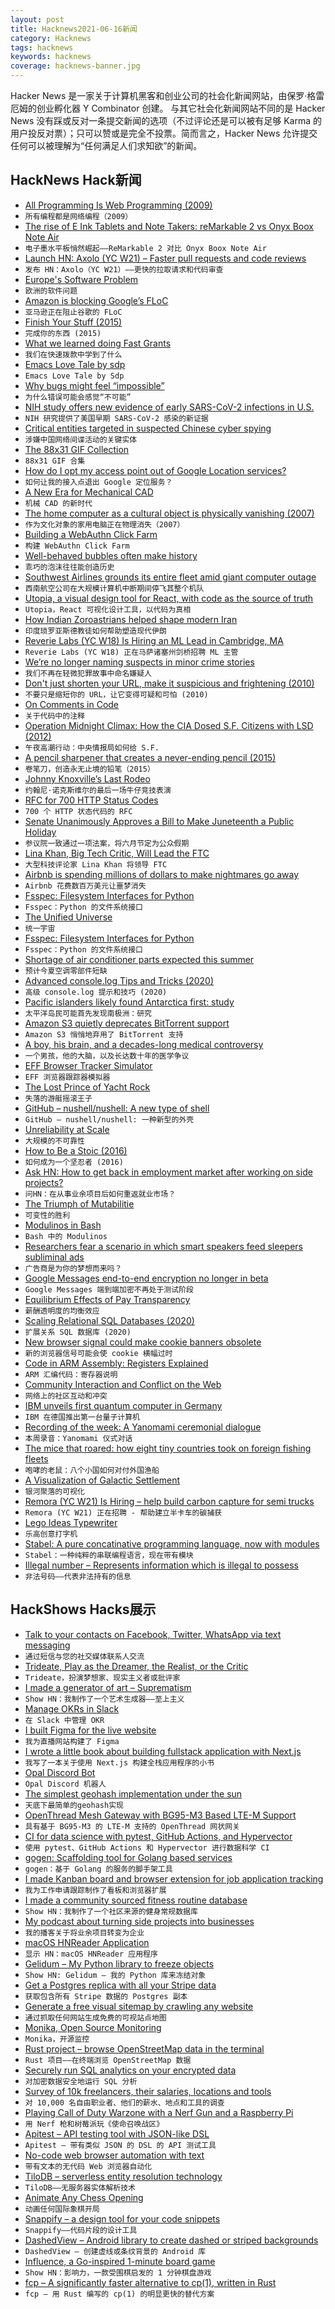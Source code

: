 ```yaml
---
layout: post
title: Hacknews2021-06-16新闻
category: Hacknews
tags: hacknews
keywords: hacknews
coverage: hacknews-banner.jpg
---
```


Hacker News 是一家关于计算机黑客和创业公司的社会化新闻网站，由保罗·格雷厄姆的创业孵化器 Y Combinator 创建。
与其它社会化新闻网站不同的是 Hacker News 没有踩或反对一条提交新闻的选项（不过评论还是可以被有足够 Karma 的用户投反对票）；只可以赞或是完全不投票。简而言之，Hacker News 允许提交任何可以被理解为“任何满足人们求知欲”的新闻。

## HackNews Hack新闻


- [All Programming Is Web Programming (2009)](https://blog.codinghorror.com/all-programming-is-web-programming/)
- `所有编程都是网络编程（2009）`
- [The rise of E Ink Tablets and Note Takers: reMarkable 2 vs Onyx Boox Note Air](https://www.hanselman.com/blog/the-quiet-rise-of-e-ink-tablets-and-infinite-paper-note-takers-remarkable-2-vs-onyx-boox-note-air)
- `电子墨水平板悄然崛起——ReMarkable 2 对比 Onyx Boox Note Air`
- [Launch HN: Axolo (YC W21) – Faster pull requests and code reviews](item?id=27515468)
- `发布 HN：Axolo（YC W21）——更快的拉取请求和代码审查`
- [Europe's Software Problem](https://berthub.eu/articles/posts/europes-software-problem/)
- `欧洲的软件问题`
- [Amazon is blocking Google’s FLoC](https://digiday.com/media/amazon-is-blocking-googles-floc-and-that-could-seriously-weaken-the-fledgling-tracking-system/)
- `亚马逊正在阻止谷歌的 FLoC`
- [Finish Your Stuff (2015)](https://250bpm.com/blog:50/)
- `完成你的东西 (2015)`
- [What we learned doing Fast Grants](https://future.com/what-we-learned-doing-fast-grants/)
- `我们在快速拨款中学到了什么`
- [Emacs Love Tale by sdp](https://emacs.love/tales/emacs-love-tale-by-sdp.html)
- `Emacs Love Tale by Sdp`
- [Why bugs might feel “impossible”](https://jvns.ca/blog/2021/06/08/reasons-why-bugs-might-feel-impossible/)
- `为什么错误可能会感觉“不可能”`
- [NIH study offers new evidence of early SARS-CoV-2 infections in U.S.](https://www.nih.gov/news-events/news-releases/nih-study-offers-new-evidence-early-sars-cov-2-infections-us)
- `NIH 研究提供了美国早期 SARS-CoV-2 感染的新证据`
- [Critical entities targeted in suspected Chinese cyber spying](https://apnews.com/article/government-and-politics-hacking-technology-business-7350235e07d46ba5afc1238b553ea4b9)
- `涉嫌中国网络间谍活动的关键实体`
- [The 88x31 GIF Collection](http://cyber.dabamos.de/88x31/)
- `88x31 GIF 合集`
- [How do I opt my access point out of Google Location services?](https://support.google.com/maps/answer/1725632#how_opt_out&zippy=)
- `如何让我的接入点退出 Google 定位服务？`
- [A New Era for Mechanical CAD](https://queue.acm.org/detail.cfm?id=3469844)
- `机械 CAD 的新时代`
- [The home computer as a cultural object is physically vanishing (2007)](http://contemporary-home-computing.org/where-did-the-computer-go/)
- `作为文化对象的家用电脑正在物理消失（2007）`
- [Building a WebAuthn Click Farm](https://betterappsec.com/building-a-webauthn-click-farm-are-captchas-obsolete-bfab07bb798c)
- `构建 WebAuthn Click Farm`
- [Well-behaved bubbles often make history](https://future.a16z.com/well-behaved-bubbles-history-innovation/)
- `乖巧的泡沫往往能创造历史`
- [Southwest Airlines grounds its entire fleet amid giant computer outage](https://nypost.com/2021/06/15/southwest-airlines-grounds-all-flights-amid-computer-outage/)
- `西南航空公司在大规模计算机中断期间停飞其整个机队`
- [Utopia, a visual design tool for React, with code as the source of truth](https://utopia.app/)
- `Utopia，React 可视化设计工具，以代码为真相`
- [How Indian Zoroastrians helped shape modern Iran](https://lareviewofbooks.org/article/how-an-indian-religious-minority-shaped-modern-iran/)
- `印度琐罗亚斯德教徒如何帮助塑造现代伊朗`
- [Reverie Labs (YC W18) Is Hiring an ML Lead in Cambridge, MA](https://jobs.lever.co/reverielabs/d4599250-a05d-4d31-9810-12330b3c73e5)
- `Reverie Labs (YC W18) 正在马萨诸塞州剑桥招聘 ML 主管`
- [We’re no longer naming suspects in minor crime stories](https://blog.ap.org/behind-the-news/why-were-no-longer-naming-suspects-in-minor-crime-stories)
- `我们不再在轻微犯罪故事中命名嫌疑人`
- [Don't just shorten your URL, make it suspicious and frightening (2010)](http://shadyurl.com/create.php)
- `不要只是缩短你的 URL，让它变得可疑和可怕 (2010)`
- [On Comments in Code](https://henrikwarne.com/2021/06/15/on-comments-in-code/)
- `关于代码中的注释`
- [Operation Midnight Climax: How the CIA Dosed S.F. Citizens with LSD (2012)](https://www.sfweekly.com/news/operation-midnight-climax-how-the-cia-dosed-s-f-citizens-with-lsd/)
- `午夜高潮行动：中央情报局如何给 S.F.`
- [A pencil sharpener that creates a never-ending pencil (2015)](https://www.spoon-tamago.com/2015/04/01/tsunago-sharpener-never-ending-pencil/)
- `卷笔刀，创造永无止境的铅笔（2015）`
- [Johnny Knoxville’s Last Rodeo](https://www.gq.com/story/johnny-knoxvilles-last-rodeo/)
- `约翰尼·诺克斯维尔的最后一场牛仔竞技表演`
- [RFC for 700 HTTP Status Codes](https://github.com/joho/7XX-rfc)
- `700 个 HTTP 状态代码的 RFC`
- [Senate Unanimously Approves a Bill to Make Juneteenth a Public Holiday](https://www.npr.org/2021/06/15/1006934154/senate-unanimously-approves-a-bill-to-make-juneteenth-a-public-holiday)
- `参议院一致通过一项法案，将六月节定为公众假期`
- [Lina Khan, Big Tech Critic, Will Lead the FTC](https://www.npr.org/2021/06/15/1006807299/lina-khan-prominent-big-tech-critic-will-lead-the-ftc)
- `大型科技评论家 Lina Khan 将领导 FTC`
- [Airbnb is spending millions of dollars to make nightmares go away](https://www.tbsnews.net/analysis/airbnb-spending-millions-dollars-make-nightmares-go-away-261235)
- `Airbnb 花费数百万美元让噩梦消失`
- [Fsspec: Filesystem Interfaces for Python](https://filesystem-spec.readthedocs.io/en/latest/index.html#)
- `Fsspec：Python 的文件系统接口`
- [The Unified Universe](https://aeon.co/essays/how-physics-at-the-roots-of-reality-point-to-a-grand-unified-theory)
- `统一宇宙`
- [Fsspec: Filesystem Interfaces for Python](https://filesystem-spec.readthedocs.io/en/latest/index.html)
- `Fsspec：Python 的文件系统接口`
- [Shortage of air conditioner parts expected this summer](https://www.kswo.com/2021/05/28/shortage-of-air-conditioner-parts-expected-this-summer/)
- `预计今夏空调零部件短缺`
- [Advanced console.log Tips and Tricks (2020)](https://medium.com/nmc-techblog/advanced-console-log-tips-tricks-fa3762930bca)
- `高级 console.log 提示和技巧 (2020)`
- [Pacific islanders likely found Antarctica first: study](https://phys.org/news/2021-06-pacific-islanders-antarctica.html)
- `太平洋岛民可能首先发现南极洲：研究`
- [Amazon S3 quietly deprecates BitTorrent support](https://github.com/awsdocs/amazon-s3-userguide/commit/0d1759880ccb1818ab0f14129ba1321c519d2ac1)
- `Amazon S3 悄悄地弃用了 BitTorrent 支持`
- [A boy, his brain, and a decades-long medical controversy](https://www.wired.com/story/a-boy-his-brain-and-a-decades-long-medical-controversy/)
- `一个男孩，他的大脑，以及长达数十年的医学争议`
- [EFF Browser Tracker Simulator](https://firstpartysimulator.org/)
- `EFF 浏览器跟踪器模拟器`
- [The Lost Prince of Yacht Rock](https://narratively.com/the-lost-prince-of-yacht-rock/)
- `失落的游艇摇滚王子`
- [GitHub – nushell/nushell: A new type of shell](https://github.com/nushell/nushell)
- `GitHub – nushell/nushell: 一种新型的外壳`
- [Unreliability at Scale](https://blog.dshr.org/2021/06/unreliability-at-scale.html?m=1)
- `大规模的不可靠性`
- [How to Be a Stoic (2016)](https://www.newyorker.com/magazine/2016/12/19/how-to-be-a-stoic)
- `如何成为一个坚忍者 (2016)`
- [Ask HN: How to get back in employment market after working on side projects?](item?id=27501316)
- `问HN：在从事业余项目后如何重返就业市场？`
- [The Triumph of Mutabilitie](https://www.nybooks.com/articles/2021/07/01/spenser-faerie-queen-triumph-mutabilitie)
- `可变性的胜利`
- [Modulinos in Bash](https://blog.dnmfarrell.com/post/modulinos-in-bash/)
- `Bash 中的 Modulinos`
- [Researchers fear a scenario in which smart speakers feed sleepers subliminal ads](https://www.sciencemag.org/news/2021/06/are-advertisers-coming-your-dreams)
- `广告商是为你的梦想而来吗？`
- [Google Messages end-to-end encryption no longer in beta](https://www.gsmarena.com/google_messages_endtoend_encryption_no_longer_in_beta-news-49606.php)
- `Google Messages 端到端加密不再处于测试阶段`
- [Equilibrium Effects of Pay Transparency](https://www.nber.org/papers/w28903)
- `薪酬透明度的均衡效应`
- [Scaling Relational SQL Databases (2020)](https://stribny.name/blog/2020/07/scaling-relational-sql-databases/)
- `扩展关系 SQL 数据库 (2020)`
- [New browser signal could make cookie banners obsolete](https://www.dataprotectioncontrol.org/spec/)
- `新的浏览器信号可能会使 cookie 横幅过时`
- [Code in ARM Assembly: Registers Explained](https://eclecticlight.co/2021/06/16/code-in-arm-assembly-registers-explained/)
- `ARM 汇编代码：寄存器说明`
- [Community Interaction and Conflict on the Web](https://snap.stanford.edu/conflict/)
- `网络上的社区互动和冲突`
- [IBM unveils first quantum computer in Germany](https://www.dw.com/en/ibm-unveils-first-quantum-computer-in-germany/a-57909494)
- `IBM 在德国推出第一台量子计算机`
- [Recording of the week: A Yanomami ceremonial dialogue](https://blogs.bl.uk/sound-and-vision/2021/06/recording-of-the-week-a-yanomami-ceremonial-dialogue.html?_ga=2.102676226.2010185149.1623703204-1810079885.1612580217)
- `本周录音：Yanomami 仪式对话`
- [The mice that roared: how eight tiny countries took on foreign fishing fleets](https://www.theguardian.com/world/2021/jun/16/the-mice-that-roared-how-eight-tiny-countries-took-on-foreign-fishing-fleets)
- `咆哮的老鼠：八个小国如何对付外国渔船`
- [A Visualization of Galactic Settlement](https://www.centauri-dreams.org/2021/06/14/a-visualization-of-galactic-settlement/)
- `银河聚落的可视化`
- [Remora (YC W21) Is Hiring – help build carbon capture for semi trucks](https://www.ycombinator.com/companies/remora/jobs/REoUFte-strategy-operations)
- `Remora (YC W21) 正在招聘 - 帮助建立半卡车的碳捕获`
- [Lego Ideas Typewriter](https://www.lego.com/en-us/product/typewriter-21327?icmp=HP-SHH-Standard-ID_Hero_21327_Typewriter_Lifestyle_w_Product_HP-EX-ID-WDU6IDEUUU)
- `乐高创意打字机`
- [Stabel: A pure concatinative programming language, now with modules](https://fossils.stabel-lang.org/compiler/technote/ac09a67207a9d59053492364dc586bc263ef71cf)
- `Stabel：一种纯粹的串联编程语言，现在带有模块`
- [Illegal number – Represents information which is illegal to possess](https://en.wikipedia.org/wiki/Illegal_number)
- `非法号码——代表非法持有的信息`


## HackShows Hacks展示

- [ Talk to your contacts on Facebook, Twitter, WhatsApp via text messaging](https://fiotron.com)
- `通过短信与您的社交媒体联系人交流`
- [ Trideate, Play as the Dreamer, the Realist, or the Critic](https://trideate.com)
- `Trideate，扮演梦想家、现实主义者或批评家`
- [ I made a generator of art – Suprematism](https://tool.graphics/suprematism)
- `Show HN：我制作了一个艺术生成器——至上主义`
- [ Manage OKRs in Slack](https://dorodoro.co/)
- `在 Slack 中管理 OKR`
- [ I built Figma for the live website](https://graha.io)
- `我为直播网站构建了 Figma`
- [ I wrote a little book about building fullstack application with Next.js](https://fullstack-nextjs-in-action.taonan.lu/)
- `我写了一本关于使用 Next.js 构建全栈应用程序的小书`
- [ Opal Discord Bot](https://github.com/ryanbrwr/opal)
- `Opal Discord 机器人`
- [ The simplest geohash implementation under the sun](https://mro.name/g/u154)
- `天底下最简单的geohash实现`
- [ OpenThread Mesh Gateway with BG95-M3 Based LTE-M Support](https://lab5e.com/blog/2021/6/14/otbr/)
- `具有基于 BG95-M3 的 LTE-M 支持的 OpenThread 网状网关`
- [ CI for data science with pytest, GitHub Actions, and Hypervector](https://blog.hypervector.io/posts/2021-5-12-int-github.html)
- `使用 pytest、GitHub Actions 和 Hypervector 进行数据科学 CI`
- [ gogen: Scaffolding tool for Golang based services](https://github.com/praveenpenumaka/gogen/)
- `gogen：基于 Golang 的服务的脚手架工具`
- [ I made Kanban board and browser extension for job application tracking](https://profilehunt.net)
- `我为工作申请跟踪制作了看板和浏览器扩展`
- [ I made a community sourced fitness routine database](https://routinedb.com/routines)
- `Show HN：我制作了一个社区来源的健身常规数据库`
- [ My podcast about turning side projects into businesses](https://anchor.fm/wannabentrepreneur/episodes/1---Pilot-e10p1ba)
- `我的播客关于将业余项目转变为企业`
- [ macOS HNReader Application](https://github.com/mattrighetti/HNReaderApp)
- `显示 HN：macOS HNReader 应用程序`
- [ Gelidum – My Python library to freeze objects](https://github.com/diegojromerolopez/gelidum)
- `Show HN: Gelidum – 我的 Python 库来冻结对象`
- [ Get a Postgres replica with all your Stripe data](https://blog.syncinc.so/stripe-on-sync-inc)
- `获取包含所有 Stripe 数据的 Postgres 副本`
- [ Generate a free visual sitemap by crawling any website](https://rarchy.com/sitemaps/visual-sitemap-generator)
- `通过抓取任何网站生成免费的可视站点地图`
- [ Monika, Open Source Monitoring](https://monika.hyperjump.tech/)
- `Monika，开源监控`
- [ Rust project – browse OpenStreetMap data in the terminal](https://github.com/edouardpoitras/osm-geo-mapper)
- `Rust 项目——在终端浏览 OpenStreetMap 数据`
- [ Securely run SQL analytics on your encrypted data](https://github.com/mc2-project/mc2)
- `对加密数据安全地运行 SQL 分析`
- [ Survey of 10k freelancers, their salaries, locations and tools](https://contra.com/freelance-industry-report-2021/)
- `对 10,000 名自由职业者、他们的薪水、地点和工具的调查`
- [ Playing Call of Duty Warzone with a Nerf Gun and a Raspberry Pi](https://www.youtube.com/watch?v=ld0Pcy6F-3g)
- `用 Nerf 枪和树莓派玩《使命召唤战区》`
- [ Apitest – API testing tool with JSON-like DSL](https://github.com/sigoden/apitest)
- `Apitest – 带有类似 JSON 的 DSL 的 API 测试工具`
- [ No-code web browser automation with text](https://browserdaemon.com)
- `带有文本的无代码 Web 浏览器自动化`
- [ TiloDB – serverless entity resolution technology](https://tilodb.com/tilodb)
- `TiloDB——无服务器实体解析技术`
- [ Animate Any Chess Opening](https://deepnote.com/@jstastny/Chess-Openings-CuVqER2CT-qv1-TjJjNHLw)
- `动画任何国际象棋开局`
- [ Snappify – a design tool for your code snippets](https://snappify.io/editor/pro)
- `Snappify——代码片段的设计工具`
- [ DashedView – Android library to create dashed or striped backgrounds](https://github.com/MackHartley/DashedView)
- `DashedView – 创建虚线或条纹背景的 Android 库`
- [ Influence, a Go-inspired 1-minute board game](http://cintrest.com/influence/)
- `Show HN：影响力，一款受围棋启发的 1 分钟棋盘游戏`
- [ fcp – A significantly faster alternative to cp(1), written in Rust](https://github.com/Svetlitski/fcp)
- `fcp – 用 Rust 编写的 cp(1) 的明显更快的替代方案`

